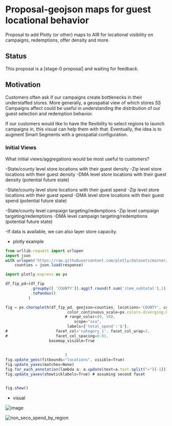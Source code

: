 # Proposal-geojson maps for guest locational behavior

Proposal to add Plotly (or other) maps to AIR for locational visibility on campaigns, redemptions, offer density and more.

## Status

This proposal is a [stage-0 proposal] and waiting for feedback.

## Motivation

Customers often ask if our campaigns create bottlenecks in their understaffed stores. More generally, a geospatial view of which stores SS Campaigns affect could be useful in understanding the distribution of our guest selection and redemption behavior.

If our customers would like to have the flexibility to select regions to launch campaigns in, this visual can help them with that. Eventually, the idea is to augment Smart Segments with a geospatial configuration. 

### Initial Views
What initial views/aggregations would be most useful to customers?

-State/county level store locations with their guest density
-Zip level store locations with their guest density
-DMA level store locations with their guest density (potential future state)

-State/county level store locations with their guest spend
-Zip level store locations with their guest spend
-DMA level store locations with their guest spend (potential future state)

-State/county level campaign targeting/redemptions
-Zip level campaign targeting/redemptions
-DMA level campaign targeting/redemptions (potential future state)

-If data is available, we can also layer store capacity.

- plotly example

```ts
from urllib.request import urlopen
import json
with urlopen('https://raw.githubusercontent.com/plotly/datasets/master/geojson-counties-fips.json') as response:
    counties = json.load(response)

import plotly.express as px

df_fip_pd=(df_fip
           .groupby([ 'COUNTY']).agg(f.round(f.sum('item_subtotal'),1).alias('total_spend'))
           .toPandas()
          )

fig = px.choropleth(df_fip_pd, geojson=counties, locations='COUNTY', color='total_spend',
                           color_continuous_scale=px.colors.diverging.BrBG,
                          # range_color=(0, 50),
                              scope="usa",
                           labels={'total_spend':'$'},
#                     facet_col='category_1', facet_col_wrap=3,
#                     facet_col_spacing=0.01,
                   basemap_visible=True
                    
                    
                          )
fig.update_geos(fitbounds="locations", visible=True)
fig.update_yaxes(matches=None)
fig.for_each_annotation(lambda a: a.update(text=a.text.split("=")[-1]))
fig.update_yaxes(showticklabels=True) # assuming second facet


fig.show()
```

- visual

![image](https://user-images.githubusercontent.com/37112850/140806448-0d75a4bc-8182-4f76-8505-cc35c981500c.png)

![non_seco_spend_by_region](https://user-images.githubusercontent.com/37112850/140809205-7f519d52-5e6d-4c53-b3e0-4877b4d5cb77.png)



